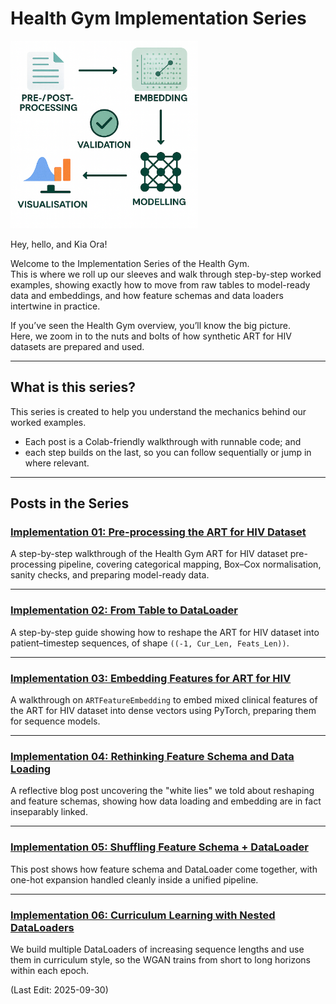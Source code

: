 # Health Gym Implementation Series

<img src="Supporting_Images/ZFig016_ImplementationSeries.png" alt="Health + Data Illustration" width="300"/>

Hey, hello, and Kia Ora!

Welcome to the Implementation Series of the Health Gym.  
This is where we roll up our sleeves and walk through step-by-step worked examples, showing exactly how to move from raw tables to model-ready data and embeddings, and how feature schemas and data loaders intertwine in practice.

If you’ve seen the Health Gym overview, you’ll know the big picture.  
Here, we zoom in to the nuts and bolts of how synthetic ART for HIV datasets are prepared and used.

---

## What is this series?

This series is created to help you understand the mechanics behind our worked examples.
* Each post is a Colab-friendly walkthrough with runnable code; and
* each step builds on the last, so you can follow sequentially or jump in where relevant.

---

## Posts in the Series

### [Implementation 01: Pre-processing the ART for HIV Dataset](https://github.com/NicKuo-ResearchStuff/Health_Gym_AI/tree/main/Blogs/Blogs_Z_Implementation/Implementation01)

A step-by-step walkthrough of the Health Gym ART for HIV dataset pre-processing pipeline, covering categorical mapping, Box–Cox normalisation, sanity checks, and preparing model-ready data.

---

### [Implementation 02: From Table to DataLoader](https://github.com/NicKuo-ResearchStuff/Health_Gym_AI/tree/main/Blogs/Blogs_Z_Implementation/Implementation02)

A step-by-step guide showing how to reshape the ART for HIV dataset into patient–timestep sequences, of shape `((-1, Cur_Len, Feats_Len))`.

---

### [Implementation 03: Embedding Features for ART for HIV](https://github.com/NicKuo-ResearchStuff/Health_Gym_AI/tree/main/Blogs/Blogs_Z_Implementation/Implementation03)

A walkthrough on `ARTFeatureEmbedding` to embed mixed clinical features of the ART for HIV dataset into dense vectors using PyTorch, preparing them for sequence models.

---

### [Implementation 04: Rethinking Feature Schema and Data Loading](https://github.com/NicKuo-ResearchStuff/Health_Gym_AI/tree/main/Blogs/Blogs_Z_Implementation/Implementation04)

A reflective blog post uncovering the "white lies" we told about reshaping and feature schemas, showing how data loading and embedding are in fact inseparably linked.

---

### [Implementation 05: Shuffling Feature Schema + DataLoader](https://github.com/NicKuo-ResearchStuff/Health_Gym_AI/tree/main/Blogs/Blogs_Z_Implementation/Implementation05)

This post shows how feature schema and DataLoader come together, with one-hot expansion handled cleanly inside a unified pipeline.

---

### [Implementation 06: Curriculum Learning with Nested DataLoaders](https://github.com/NicKuo-ResearchStuff/Health_Gym_AI/tree/main/Blogs/Blogs_Z_Implementation/Implementation06)

We build multiple DataLoaders of increasing sequence lengths and use them in curriculum style, so the WGAN trains from short to long horizons within each epoch.

(Last Edit: 2025-09-30)


